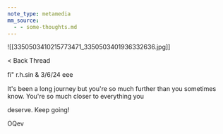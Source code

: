 ```yaml
---
note_type: metamedia
mm_source:
  - - some-thoughts.md
---
```


![[3350503410215773471_3350503401936332636.jpg]]

< Back Thread

ﬁ" r.h.sin & 3/6/24  eee

It's been a long journey but you're so much further than you
sometimes know. You're so much closer to everything you

deserve. Keep going!

OQev

